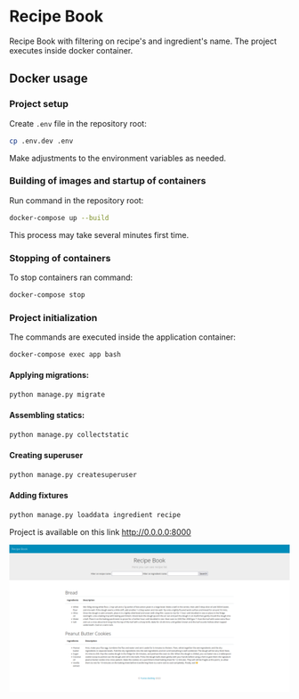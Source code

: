 # Recipe Book

Recipe Book with filtering on recipe's and ingredient's name.
The project executes inside docker container.

## Docker usage

### Project setup

Create `.env` file in the repository root:

```bash
cp .env.dev .env
```

Make adjustments to the environment variables as needed.

### Building of images and startup of containers

Run command in the repository root:

```bash
docker-compose up --build
```
This process may take several minutes first time.

### Stopping of containers

To stop containers ran command:

```bash
docker-compose stop
```

### Project initialization

The commands are executed inside the application container:

```bash
docker-compose exec app bash
```

#### Applying migrations:

```bash
python manage.py migrate
```

#### Assembling statics:

```bash
python manage.py collectstatic
```

#### Creating superuser

```bash
python manage.py createsuperuser
```

#### Adding fixtures

```bash
python manage.py loaddata ingredient recipe
```

Project is available on this link http://0.0.0.0:8000

<img src="screenshots/recipebook_screen.png">

